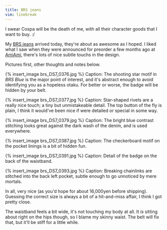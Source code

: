 ```yaml
---
title: BRS jeans
vim: linebreak
---
```


I swear Cospa will be the death of me, with all their character goods that I want to buy. :/

My [BRS jeans](http://www.cospa.com/detail/id/00000043643) arrived today, they're about as awesome as I hoped. I liked what I saw when they were announced for preorder a few months ago at [AmiAmi](http://www.amiami.com/top/detail/detail?scode=CGD2-23689), there's lots of nice subtle touchs in the design.

Pictures first, other thoughts and notes below.

{% insert_image brs_DS7_0376.jpg %}
Caption: The shooting star motif in *BRS Blue* is the major point of interest, and it's abstract enough to avoid identifying you as a hopeless otaku. For better or worse, the badge will be hidden by your belt.

{% insert_image brs_DS7_0377.jpg %}
Caption: Star-shaped rivets are a really nice touch; a tiny but unmistakeable detail. The top button of the fly is plain, I think it would've been nice if were detailed or special in some way.

{% insert_image brs_DS7_0379.jpg %}
Caption: The bright blue contrast stitching looks great against the dark wash of the denim, and is used everywhere.

{% insert_image brs_DS7_0387.jpg %}
Caption: The checkerboard motif on the pocket linings is a bit of hidden fun.

{% insert_image brs_DS7_0391.jpg %}
Caption: Detail of the badge on the back of the waistband.

{% insert_image brs_DS7_0393.jpg %}
Caption: Breaking chainlinks are stitched into the back left pocket, subtle enough to go unnoticed by mere mortals.

In all, very nice (as you'd hope for about 16,000yen before shipping). Guessing the correct size is always a bit of a hit-and-miss affair, I think I got pretty close.

The waistband feels a bit wide, it's not touching my body at all. It *is* sitting about right on the hips though, so I blame my skinny waist. The belt will fix that, but it'll be stiff for a little while.


